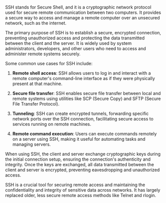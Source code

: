 SSH stands for Secure Shell, and it is a cryptographic network protocol used for secure remote communication between two computers. It provides a secure way to access and manage a remote computer over an unsecured network, such as the internet.

The primary purpose of SSH is to establish a secure, encrypted connection, preventing unauthorized access and protecting the data transmitted between the client and the server. It is widely used by system administrators, developers, and other users who need to access and administer remote systems securely.

Some common use cases for SSH include:

1. **Remote shell access**: SSH allows users to log in and interact with a remote computer's command-line interface as if they were physically present at that machine.

2. **Secure file transfer**: SSH enables secure file transfer between local and remote systems using utilities like SCP (Secure Copy) and SFTP (Secure File Transfer Protocol).

3. **Tunneling**: SSH can create encrypted tunnels, forwarding specific network ports over the SSH connection, facilitating secure access to services running on remote machines.

4. **Remote command execution**: Users can execute commands remotely on a server using SSH, making it useful for automating tasks and managing servers.

When using SSH, the client and server exchange cryptographic keys during the initial connection setup, ensuring the connection's authenticity and integrity. Once the keys are exchanged, all data transmitted between the client and server is encrypted, preventing eavesdropping and unauthorized access.

SSH is a crucial tool for securing remote access and maintaining the confidentiality and integrity of sensitive data across networks. It has largely replaced older, less secure remote access methods like Telnet and rlogin.
